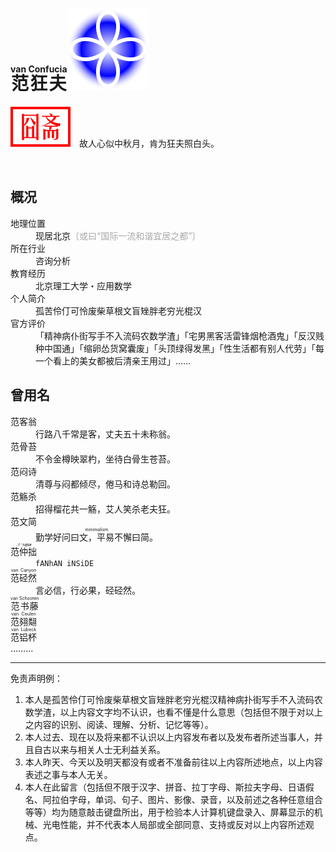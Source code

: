 # <ruby>范狂夫<rt>van Confucia</rt>![](https://github.com/fanhan-inside/fanhan-inside/raw/master/icon_dynamic.svg)</ruby>

![](https://github.com/fanhan-inside/fanhan-inside/raw/master/seal_room.svg)&emsp;故人心似中秋月，肯为狂夫照白头。

<br />

## 概况

<dl>
  <dt>地理位置</dt>
  <dd>现居北京<span style="color: darkgray;">〔或曰“国际一流和谐宜居之都”〕</span></dd>
  <dt>所在行业</dt>
  <dd>咨询分析</dd>
  <dt>教育经历</dt>
  <dd>北京理工大学・应用数学</dd>
  <dt>个人简介</dt>
  <dd>孤苦伶仃可怜废柴草根文盲矬胖老穷光棍汉</dd>
  <dt>官方评价</dt>
  <dd>「精神病仆街写手不入流码农数学渣」「宅男黑客活雷锋烟枪酒鬼」「反汉贱种中国通」「缩卵怂货窝囊废」「头顶绿得发黑」「性生活都有别人代劳」「每一个看上的美女都被后清亲王用过」……</dd>
</dl>

## 曾用名

<dl>
  <dt>范客翁</dt>
  <dd>行路八千常是客，丈夫五十未称翁。</dd>
  <dt>范骨苔</dt>
  <dd>不令金樽映翠杓，坐待白骨生苍苔。</dd>
  <dt>范闷诗</dt>
  <dd>清尊与闷都倾尽，倦马和诗总勒回。</dd>
  <dt>范觞杀</dt>
  <dd>招得榴花共一觞，艾人笑杀老夫狂。</dd>
  <dt>范文简</dt>
  <dd><ruby>勤学好问曰文，平易不懈曰简。<rt>minimalism</rt></ruby></dd>
  <dt><ruby>范仲拙<rt><code>.f'h@N#</code></rt></ruby></dt>
  <dd><code>fANhAN iNSiDE</code></dd>
  <dt><ruby>范硁然<rt>van Canyon</rt></ruby></dt>
  <dd>言必信，行必果，硁硁然。</dd>
  <dt><ruby>范书藤<rt>van Schooten</rt></ruby></dt>
  <dt><ruby>范翗翷<rt>van Ceulen</rt></ruby></dt>
  <dt><ruby>范铝杯<rt>van Lübeck</rt></ruby></dt>
  <dt>………</dt>
</dl>

***

免责声明例：

1. 本人是孤苦伶仃可怜废柴草根文盲矬胖老穷光棍汉精神病扑街写手不入流码农数学渣，以上内容文字均不认识，也看不懂是什么意思（包括但不限于对以上之内容的识别、阅读、理解、分析、记忆等等）。
2. 本人过去、现在以及将来都不认识以上内容发布者以及发布者所述当事人，并且自古以来与相关人士无利益关系。
3. 本人昨天、今天以及明天都没有或者不准备前往以上内容所述地点，以上内容表述之事与本人无关。
4. 本人在此留言（包括但不限于汉字、拼音、拉丁字母、斯拉夫字母、日语假名、阿拉伯字母，单词、句子、图片、影像、录音，以及前述之各种任意组合等等）均为随意敲击键盘所出，用于检验本人计算机键盘录入、屏幕显示的机械、光电性能，并不代表本人局部或全部同意、支持或反对以上内容所述观点。

